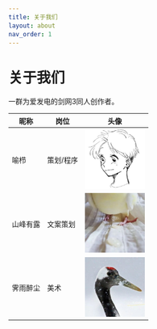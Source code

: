 ```yaml
---
title: 关于我们
layout: about
nav_order: 1
---
```


# 关于我们

一群为爱发电的剑网3同人创作者。

| 昵称     | 岗位      | 头像                                              |
| -------- | --------- | ------------------------------------------------- |
| 喻栉     | 策划/程序 | <img src="../img/about1.jpg" style="zoom:33%;" /> |
| 山峰有露 | 文案策划  | <img src="../img/about2.jpg" style="zoom:33%;" /> |
| 霁雨醉尘 | 美术      | <img src="../img/about3.jpg" style="zoom:33%;" /> |

